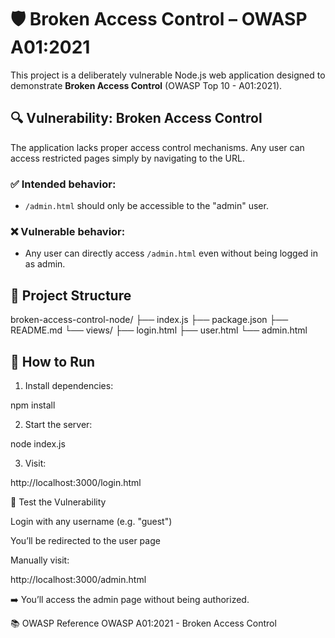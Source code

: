 # 🛡️ Broken Access Control – OWASP A01:2021

This project is a deliberately vulnerable Node.js web application designed to demonstrate **Broken Access Control** (OWASP Top 10 - A01:2021).

## 🔍 Vulnerability: Broken Access Control

The application lacks proper access control mechanisms. Any user can access restricted pages simply by navigating to the URL.

### ✅ Intended behavior:
- `/admin.html` should only be accessible to the "admin" user.

### ❌ Vulnerable behavior:
- Any user can directly access `/admin.html` even without being logged in as admin.

## 📁 Project Structure

broken-access-control-node/ ├── index.js ├── package.json ├── README.md └── views/ ├── login.html ├── user.html └── admin.html


## 🚀 How to Run

1. Install dependencies:

npm install

2. Start the server:

node index.js

3. Visit:

http://localhost:3000/login.html


🧪 Test the Vulnerability

Login with any username (e.g. "guest")

You’ll be redirected to the user page

Manually visit:

http://localhost:3000/admin.html

➡️ You’ll access the admin page without being authorized.

📚 OWASP Reference
OWASP A01:2021 - Broken Access Control



